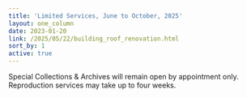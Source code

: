 ```yaml
---
title: 'Limited Services, June to October, 2025'
layout: one_column
date: 2023-01-20
link: /2025/05/22/building_roof_renovation.html
sort_by: 1
active: true
---
```


Special Collections & Archives will remain open by appointment only. Reproduction services may take up to four weeks.